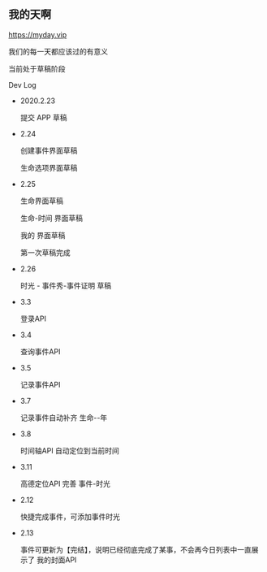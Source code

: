 我的天啊
---------

https://myday.vip

我们的每一天都应该过的有意义


当前处于草稿阶段

Dev Log

* 2020.2.23 

	提交 APP 草稿
* 2.24 

	创建事件界面草稿
	
	生命选项界面草稿
* 2.25

	生命界面草稿
	
	生命-时间 界面草稿
	
	我的 界面草稿
	
	第一次草稿完成
	
* 2.26

	时光 - 事件秀-事件证明 草稿
	
* 3.3

	登录API
	
* 3.4

	查询事件API
	
* 3.5

	记录事件API

* 3.7

	记录事件自动补齐
	生命--年
	
* 3.8 
	
	时间轴API
	自动定位到当前时间
	
* 3.11
	
	高德定位API
	完善 事件-时光
	
* 2.12
	
	快捷完成事件，可添加事件时光
	
* 2.13

	事件可更新为【完结】，说明已经彻底完成了某事，不会再今日列表中一直展示了
	我的封面API
